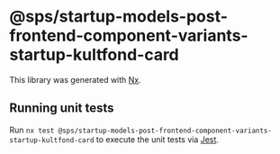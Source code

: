# @sps/startup-models-post-frontend-component-variants-startup-kultfond-card

This library was generated with [Nx](https://nx.dev).

## Running unit tests

Run `nx test @sps/startup-models-post-frontend-component-variants-startup-kultfond-card` to execute the unit tests via [Jest](https://jestjs.io).
